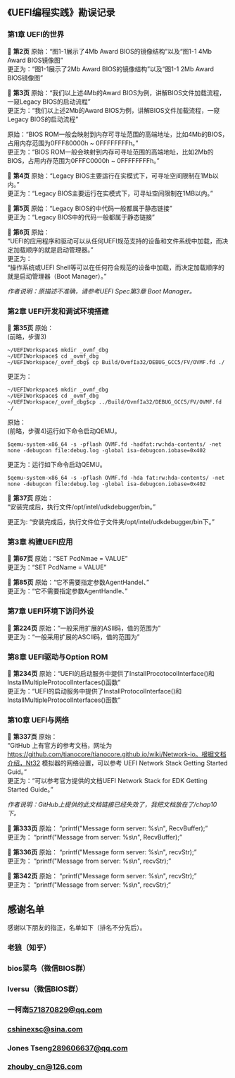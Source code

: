 ## 《UEFI编程实践》勘误记录
### 第1章 UEFI的世界
 :memo: **第2页** 原始：“图1-1展示了4Mb Award BIOS的镜像结构”以及“图1-1 4Mb Award BIOS镜像图”<br>
更正为：“图1-1展示了2Mb Award BIOS的镜像结构”以及“图1-1 2Mb Award BIOS镜像图”
 
 :memo: **第3页** 原始：“我们以上述4Mb的Award BIOS为例，讲解BIOS文件加载流程，一窥Legacy BIOS的启动流程”<br>
更正为：“我们以上述2Mb的Award BIOS为例，讲解BIOS文件加载流程，一窥Legacy BIOS的启动流程”

原始：“BIOS ROM一般会映射到内存可寻址范围的高端地址，比如4Mb的BIOS，占用内存范围为0FFF80000h ~ 0FFFFFFFFh。”<br>
更正为：“BIOS ROM一般会映射到内存可寻址范围的高端地址，比如2Mb的BIOS，占用内存范围为0FFFC0000h ~ 0FFFFFFFFh。”

 :memo: **第4页** 原始：“Legacy BIOS主要运行在实模式下，可寻址空间限制在1Mb以内。”<br>
更正为：“Legacy BIOS主要运行在实模式下，可寻址空间限制在1MB以内。”

 :memo: **第5页** 原始：“Legacy BIOS的中代码一般都属于静态链接”<br>
更正为：“Legacy BIOS中的代码一般都属于静态链接”

 :memo: **第6页** 原始：<br>
“UEFI的应用程序和驱动可以从任何UEFI规范支持的设备和文件系统中加载，而决定加载顺序的就是启动管理器。”<br>
更正为：<br>
“操作系统或UEFI Shell等可以在任何符合规范的设备中加载，而决定加载顺序的就是启动管理器（Boot Manager）。”

*作者说明：原描述不准确，请参考UEFI Spec第3章 Boot Manager。*

### 第2章 UEFI开发和调试环境搭建

:memo: **第35页** 原始：<br>
(前略，步骤3)<br>

```
~/UEFIWorkspace$ mkdir _ovmf_dbg 
~/UEFIWorkspace$ cd _ovmf_dbg  
~/UEFIWorkspace/_ovmf_dbg$ cp Build/OvmfIa32/DEBUG_GCC5/FV/OVMF.fd ./
```

更正为：

```
~/UEFIWorkspace$ mkdir _ovmf_dbg  
~/UEFIWorkspace$ cd _ovmf_dbg  
~/UEFIWorkspace/_ovmf_dbg$cp ../Build/OvmfIa32/DEBUG_GCC5/FV/OVMF.fd ./
```

原始：<br>
(前略，步骤4)运行如下命令启动QEMU。<br>
```
$qemu-system-x86_64 -s -pflash OVMF.fd -hadfat:rw:hda-contents/ -net none -debugcon file:debug.log -global isa-debugcon.iobase=0x402 
```
更正为：运行如下命令启动QEMU。<br>
```
$qemu-system-x86_64 -s -pflash OVMF.fd -hda fat:rw:hda-contents/ -net none -debugcon file:debug.log -global isa-debugcon.iobase=0x402 
```

:memo: **第37页** 原始：<br>
“安装完成后，执行文件/opt/intel/udkdebugger/bin。”

更正为: “安装完成后，执行文件位于文件夹/opt/intel/udkdebugger/bin下。”

### 第3章 构建UEFI应用
 :memo: **第67页** 原始：“SET PcdNmae = VALUE”<br>
            更正为：“SET PcdName = VALUE”
            
 :memo: **第85页** 原始：“它不需要指定参数AgentHandel、”<br>
            更正为：“它不需要指定参数AgentHandle、”

### 第7章 UEFI环境下访问外设
:memo: **第224页** 原始：“一般采用扩展的ASII码，值的范围为” <br>
            更正为：“一般采用扩展的ASCII码，值的范围为”

### 第8章 UEFI驱动与Option ROM
:memo: **第234页** 原始：“UEFI的启动服务中提供了InstallProcotocolInterface()和InstallMultipleProtocolInterfaces()函数”<br>
            更正为：“UEFI的启动服务中提供了InstallProtocolInterface()和InstallMultipleProtocolInterfaces()函数”

### 第10章 UEFI与网络

 :memo: **第337页** 原始：<br>
“GitHub 上有官方的参考文档，网址为 https://github.com/tianocore/tianocore.github.io/wiki/Network-io。根据文档介绍，Nt32 模拟器的网络设置，可以参考 UEFI Network Stack Getting Started Guid。”<br>
更正为：“可以参考官方提供的文档UEFI Network Stack for EDK Getting Started Guide。”

*作者说明：GitHub上提供的此文档链接已经失效了，我把文档放在了/chap10下。*

 :memo: **第333页** 原始： “printf("Message form server: %s\n", RecvBuffer);”<br>
              更正为： “printf("Message from server: %s\n", RecvBuffer);”

 :memo: **第336页** 原始： “printf("Message form server: %s\n", recvStr);”<br>
              更正为： “printf("Message from server: %s\n", recvStr);”

 :memo: **第342页** 原始： “printf("Message form server: %s\n", recvStr);”<br>
              更正为： ”printf("Message from server: %s\n", recvStr);“


## 感谢名单
感谢以下朋友的指正，名单如下（排名不分先后）。
### 老狼（知乎）
### bios菜鸟（微信BIOS群）
### Iversu（微信BIOS群）
### 一柯南<571870829@qq.com>
### cshinexsc@sina.com
### Jones Tseng<289606637@qq.com>
### <zhouby_cn@126.com>